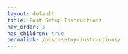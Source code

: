 ```yaml
---
layout: default
title: Post Setup Instructions
nav_order: 3 
has_children: true  
permalink: /post-setup-instructions/
---
```

